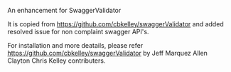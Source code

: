 An enhancement for SwaggerValidator

It is copied from https://github.com/cbkelley/swaggerValidator and added resolved issue for non complaint swagger API's.

For installation and more deatails, please refer https://github.com/cbkelley/swaggerValidator by Jeff Marquez Allen Clayton Chris Kelley contributers.
